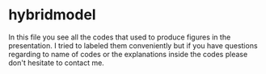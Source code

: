 # hybridmodel

In this file you see all the codes that used to produce figures in the presentation. I tried to labeled them conveniently but if you have questions regarding to name of codes or the explanations inside the codes please don't hesitate to contact me.

